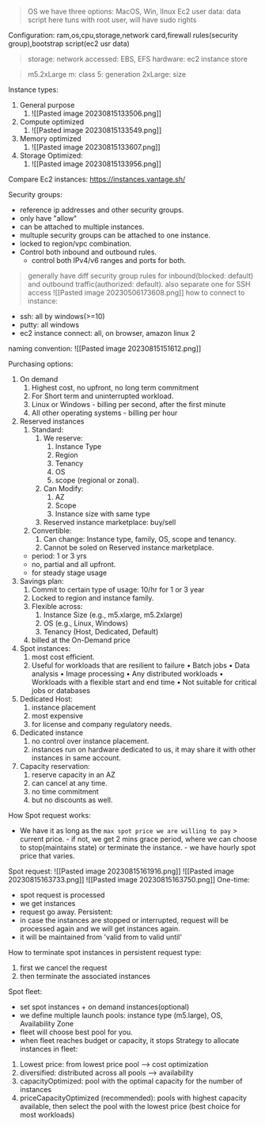 > OS we have three options: MacOS, Win, lInux
> Ec2 user data: data script here tuns with root user, will have sudo rights

Configuration: ram,os,cpu,storage,network card,firewall rules(security group),bootstrap script(ec2 usr data)
> storage:
> network accessed: EBS, EFS
> hardware: ec2 instance store

>m5.2xLarge
>m: class
>5: generation
>2xLarge: size

Instance types:
1. General purpose 
	1. ![[Pasted image 20230815133506.png]]
2. Compute optimized 
	1. ![[Pasted image 20230815133549.png]]
3. Memory optimized
	1. ![[Pasted image 20230815133607.png]]
4. Storage Optimized:
	1. ![[Pasted image 20230815133956.png]]

Compare Ec2 instances: https://instances.vantage.sh/

Security groups:
- reference ip addresses and other security groups.
- only have "allow"
- can be attached to multiple instances.
- multuple security groups can be attached to one instance.
- locked to region/vpc combination.
- Control both inbound and outbound rules.
	- control both IPv4/v6 ranges and ports for both.
> generally have diff security group rules for inbound(blocked: default) and outbound traffic(authorized: default).
> also separate one for SSH access
![[Pasted image 20230506173608.png]]
how to connect to instance:
- ssh: all by windows(>=10)
- putty: all windows
- ec2 instance connect: all, on browser, amazon linux 2

naming convention:
![[Pasted image 20230815151612.png]]

Purchasing options:
1. On demand
	1. Highest cost, no upfront, no long term commitment
	2. For Short term and uninterrupted workload.
	3. Linux or Windows - billing per second, after the first minute
	4. All other operating systems - billing per hour
2. Reserved instances
	1. Standard:
		1. We reserve: 
			1. Instance Type
			2. Region
			3. Tenancy
			4. OS 
			5. scope (regional or zonal).
		2. Can Modify:
			1. AZ
			2. Scope
			3. Instance size with same type
		3. Reserved instance marketplace: buy/sell
	2. Convertible:
		1. Can change: Instance type, family, OS, scope and tenancy.
		2. Cannot be soled on Reserved instance marketplace.
	 - period: 1 or 3 yrs
	 - no, partial and all upfront.
	 - for steady stage usage
3. Savings plan:
	1. Commit to certain type of usage: 10/hr for 1 or 3 year
	2. Locked to region and instance family.
	3. Flexible across:
		1. Instance Size (e.g., m5.xlarge, m5.2xlarge)
		2. OS (e.g., Linux, Windows)
		3. Tenancy (Host, Dedicated, Default)
	4.  billed at the On-Demand price
4. Spot instances:
	1. most cost efficient.
	2. Useful for workloads that are resilient to failure
			• Batch jobs
			• Data analysis
			• Image processing
			• Any distributed workloads
			• Workloads with a flexible start and end time
		• Not suitable for critical jobs or databases
1. Dedicated Host:
	1. instance placement
	2. most expensive
	3. for license and company regulatory needs.
2. Dedicated instance
	1. no control over instance placement.
	2. instances run on hardware dedicated to us, it may share it with other instances in same account.
3. Capacity reservation:
	1. reserve capacity in an AZ
	2. can cancel at any time.
	3. no time commitment
	4. but no discounts as well.

How Spot request works:
- We have it as long as the `max spot price we are willing to pay` > current price.
		- if not, we get 2 mins grace period, where we can choose to stop(maintains state) or terminate the instance.
		- we have hourly spot price that varies.

Spot request:
![[Pasted image 20230815161916.png]]
![[Pasted image 20230815163733.png]]
![[Pasted image 20230815163750.png]]
One-time:
- spot request is processed
- we get instances
- request go away.
Persistent:
- in case the instances are stopped or interrupted, request will be processed again and we will get instances again.
- it will be maintained from 'valid from to valid until'

How to terminate spot instances in persistent request type:
1. first we cancel the request
2. then terminate the associated instances

Spot fleet:
- set spot instances + on demand instances(optional)
- we define multiple launch pools:  instance type (m5.large), OS, Availability Zone
- fleet will choose best pool for you.
- when fleet reaches budget or capacity, it stops
Strategy to allocate instances in fleet:
1. Lowest price: from lowest price pool --> cost optimization
2. diversified: distributed across all pools --> availability
3. capacityOptimized: pool with the optimal capacity for the number of instances
4. priceCapacityOptimized (recommended): pools with highest capacity available, then select
the pool with the lowest price (best choice for most workloads)

